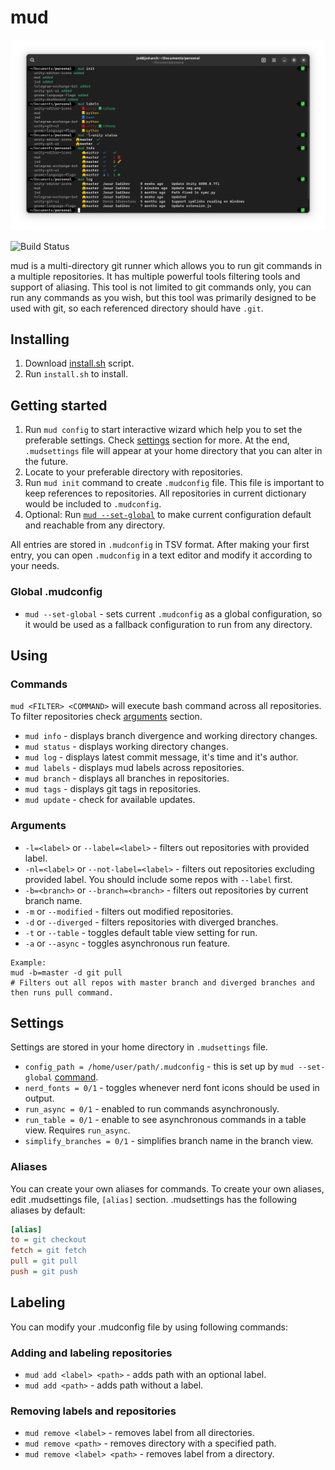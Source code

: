 # mud

![Demo](img.png)

![Build Status](https://img.shields.io/github/actions/workflow/status/jasursadikov/mud/main.yaml)

mud is a multi-directory git runner which allows you to run git commands in a multiple repositories. It has multiple powerful tools filtering tools and support of aliasing.  This tool is not limited to git commands only, you can run any commands as you wish, but this tool was primarily designed to be used with git, so each referenced directory should have `.git`.

## Installing

1. Download [install.sh](install.sh) script.
2. Run `install.sh` to install.

## Getting started

1. Run `mud config` to start interactive wizard which help you to set the preferable settings. Check [settings](#settings) section for more. At the end, `.mudsettings` file will appear at your home directory that you can alter in the future.
2. Locate to your preferable directory with repositories.
3. Run `mud init` command to create `.mudconfig` file. This file is important to keep references to repositories. All repositories in current dictionary would be included to `.mudconfig`.
4. Optional: Run [`mud --set-global`](#global-mudconfig) to make current configuration default and reachable from any directory.

All entries are stored in `.mudconfig` in TSV format. After making your first entry, you can open `.mudconfig` in a text editor and modify it according to your needs.

### Global .mudconfig
- `mud --set-global` - sets current `.mudconfig` as a global configuration, so it would be used as a fallback configuration to run from any directory.

## Using

### Commands
`mud <FILTER> <COMMAND>` will execute bash command across all repositories. To filter repositories check [arguments](#arguments) section.

- `mud info` - displays branch divergence and working directory changes.
- `mud status` - displays working directory changes.
- `mud log` - displays latest commit message, it's time and it's author.
- `mud labels` - displays mud labels across repositories.
- `mud branch` - displays all branches in repositories.
- `mud tags` - displays git tags in repositories.
- `mud update` - check for available updates.

### Arguments
- `-l=<label>` or `--label=<label>` - filters out repositories with provided label.
- `-nl=<label>` or `--not-label=<label>` - filters out repositories excluding provided label. You should include some repos with `--label` first.
- `-b=<branch>` or `--branch=<branch>` - filters out repositories by current branch name.
- `-m` or `--modified` - filters out modified repositories.
- `-d` or `--diverged` - filters repositories with diverged branches.
- `-t` or `--table` - toggles default table view setting for run.
- `-a` or `--async` - toggles asynchronous run feature.
```
Example:
mud -b=master -d git pull
# Filters out all repos with master branch and diverged branches and then runs pull command.
```

## Settings

Settings are stored in your home directory in `.mudsettings` file.

- `config_path = /home/user/path/.mudconfig` - this is set up by `mud --set-global` [command](#global-mudconfig).
- `nerd_fonts = 0/1` - toggles whenever nerd font icons should be used in output.
- `run_async = 0/1` - enabled to run commands asynchronously.
- `run_table = 0/1` - enable to see asynchronous commands in a table view. Requires `run_async`.
- `simplify_branches = 0/1` - simplifies branch name in the branch view.

### Aliases
You can create your own aliases for commands. To create your own aliases, edit .mudsettings file, `[alias]` section. .mudsettings has the following aliases by default:
```ini
[alias]
to = git checkout
fetch = git fetch
pull = git pull
push = git push
```

## Labeling

You can modify your .mudconfig file by using following commands:

### Adding and labeling repositories
- `mud add <label> <path>` - adds path with an optional label.
- `mud add <path>` - adds path without a label.

### Removing labels and repositories
- `mud remove <label>` - removes label from all directories.
- `mud remove <path>` - removes directory with a specified path.
- `mud remove <label> <path>` - removes label from a directory.
